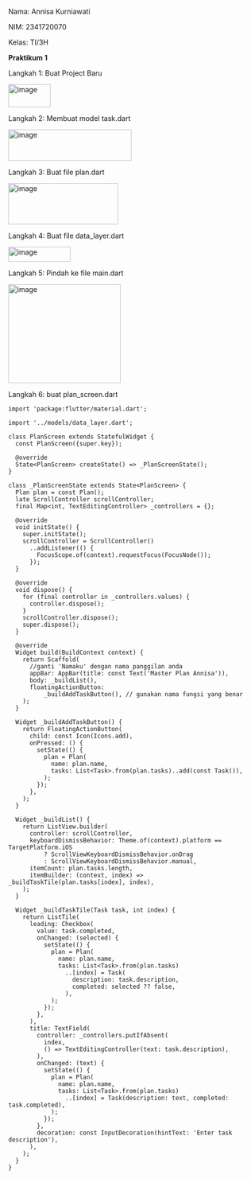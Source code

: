 Nama: Annisa Kurniawati

NIM: 2341720070

Kelas: TI/3H

**Praktikum 1**

Langkah 1: Buat Project Baru

<img width="85" height="46" alt="image" src="https://github.com/user-attachments/assets/0076a16a-dc0f-471c-85d5-c19017a230f8" />

Langkah 2: Membuat model task.dart

<img width="248" height="63" alt="image" src="https://github.com/user-attachments/assets/0a561295-0433-4ea9-b004-07f0462dc5a0" />

Langkah 3: Buat file plan.dart

<img width="221" height="83" alt="image" src="https://github.com/user-attachments/assets/15a0504c-1b4b-44b8-8c23-1409aace8043" />

Langkah 4: Buat file data_layer.dart

<img width="125" height="30" alt="image" src="https://github.com/user-attachments/assets/b265e735-fcac-415d-a92e-21741cea66ae" />

Langkah 5: Pindah ke file main.dart

<img width="226" height="199" alt="image" src="https://github.com/user-attachments/assets/7e012d6e-72c5-4bcb-8b32-434a1f3d1ef3" />

Langkah 6: buat plan_screen.dart

```
import 'package:flutter/material.dart';

import '../models/data_layer.dart';

class PlanScreen extends StatefulWidget {
  const PlanScreen({super.key});

  @override
  State<PlanScreen> createState() => _PlanScreenState();
}

class _PlanScreenState extends State<PlanScreen> {
  Plan plan = const Plan();
  late ScrollController scrollController;
  final Map<int, TextEditingController> _controllers = {};

  @override
  void initState() {
    super.initState();
    scrollController = ScrollController()
      ..addListener(() {
        FocusScope.of(context).requestFocus(FocusNode());
      });
  }

  @override
  void dispose() {
    for (final controller in _controllers.values) {
      controller.dispose();
    }
    scrollController.dispose();
    super.dispose();
  }

  @override
  Widget build(BuildContext context) {
    return Scaffold(
      //ganti 'Namaku' dengan nama panggilan anda
      appBar: AppBar(title: const Text('Master Plan Annisa')),
      body: _buildList(),
      floatingActionButton:
          _buildAddTaskButton(), // gunakan nama fungsi yang benar
    );
  }

  Widget _buildAddTaskButton() {
    return FloatingActionButton(
      child: const Icon(Icons.add),
      onPressed: () {
        setState(() {
          plan = Plan(
            name: plan.name,
            tasks: List<Task>.from(plan.tasks)..add(const Task()),
          );
        });
      },
    );
  }

  Widget _buildList() {
    return ListView.builder(
      controller: scrollController,
      keyboardDismissBehavior: Theme.of(context).platform == TargetPlatform.iOS
          ? ScrollViewKeyboardDismissBehavior.onDrag
          : ScrollViewKeyboardDismissBehavior.manual,
      itemCount: plan.tasks.length,
      itemBuilder: (context, index) => _buildTaskTile(plan.tasks[index], index),
    );
  }

  Widget _buildTaskTile(Task task, int index) {
    return ListTile(
      leading: Checkbox(
        value: task.completed,
        onChanged: (selected) {
          setState(() {
            plan = Plan(
              name: plan.name,
              tasks: List<Task>.from(plan.tasks)
                ..[index] = Task(
                  description: task.description,
                  completed: selected ?? false,
                ),
            );
          });
        },
      ),
      title: TextField(
        controller: _controllers.putIfAbsent(
          index,
          () => TextEditingController(text: task.description),
        ),
        onChanged: (text) {
          setState(() {
            plan = Plan(
              name: plan.name,
              tasks: List<Task>.from(plan.tasks)
                ..[index] = Task(description: text, completed: task.completed),
            );
          });
        },
        decoration: const InputDecoration(hintText: 'Enter task description'),
      ),
    );
  }
}
```



